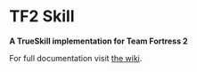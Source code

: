 # TF2 Skill

**A TrueSkill implementation for Team Fortress 2**

For full documentation visit [the wiki](http://git.yusufali.ca/yusuf_ali/tf2skill/wikis/home).
